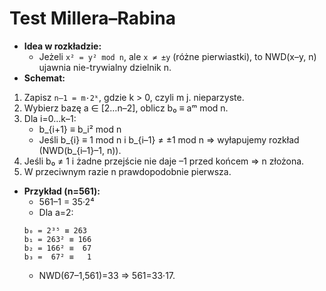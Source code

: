 # Test Millera–Rabina  
- **Idea w rozkładzie:**  
    - Jeżeli `x² = y² mod n`, ale `x ≠ ±y` (różne pierwiastki), to NWD(x–y, n) ujawnia nie-trywialny dzielnik n.  
- **Schemat:**  
1. Zapisz `n–1 = m·2ᵏ`, gdzie k > 0, czyli m j. nieparzyste.  
2. Wybierz bazę a ∈ [2…n–2], oblicz b₀ ≡ aᵐ mod n.  
3. Dla i=0…k–1:  
   - b_{i+1} ≡ b_i² mod n  
   - Jeśli b_{i} ≡ 1 mod n i b_{i–1} ≠ ±1 mod n ⇒ wyłapujemy rozkład (NWD(b_{i–1}–1, n)).  
4. Jeśli b₀ ≠ 1 i żadne przejście nie daje –1 przed końcem ⇒ n złożona.  
5. W przeciwnym razie n prawdopodobnie pierwsza.  
- **Przykład (n=561):**  
    - 561–1 = 35·2⁴  
    - Dla a=2:  
    ```
    b₀ = 2³⁵ ≡ 263  
    b₁ = 263² ≡ 166  
    b₂ = 166² ≡  67  
    b₃ =  67² ≡   1  
    ```  
    - NWD(67–1,561)=33 ⇒ 561=33·17.
